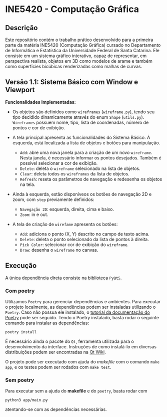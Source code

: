 # INE5420 - Computação Gráfica

## Descrição

Este repositório contém o trabalho prático desenvolvido para a primeira parte da matéria INE5420 (Computação Gráfica) cursado no Departamento de Informática e Estatística da Universidade Federal de Santa Catarina. Ele consiste em um sistema gráfico interativo, capaz de representar, em perspectiva realista, objetos em 3D como modelos de arame e também como superfícies bicúbicas renderizadas como malhas de curvas.

## Versão 1.1: Sistema Básico com Window e Viewport

**Funcionalidades Implementadas:**

* Os objetos são definidos como `wireframes` (`wireframe.py`), tendo seu tipo decidido dinamicamente através do enum `Shape` (`utils.py`). `Wireframes` possuem nome, tipo, lista de coordenadas, número de pontos e cor de exibição.

* A tela principal apresenta as funcionalidades do Sistema Básico. À esquerda, está localizada a lista de objetos e botões para manipulação.
    - `Add`: abre uma nova janela para a criação de um novo `wireframe`. Nesta janela, é necessário informar os pontos desejados. Também é possível selecionar a cor de exibição.
    - `Delete`: deleta o `wireframe` selecionado na lista de objetos.
    - `Clear`: deleta todos os `wireframes` da lista de objetos.
    - `Refresh`: reseta os parâmetros de navegação e redesenha os objetos na tela.

* Ainda à esquerda, estão disponíveos os botões de navegação 2D e zoom, com `step` previamente definidos:
    - `Navegação 2D`: esquerda, direita, cima e baixo.
    - `Zoom`: in e out.

* A tela de criação de `wirefame` apresenta os botões:
    - `Add`: adiciona o ponto (X, Y) descrito no campo de texto acima.
    - `Delete`: deleta o ponto selecionado da lista de pontos à direita.
    - `Pick Color`: selecionar cor de exibição do `wireframe`.
    - `Draw`: desenha o `wireframe` no canvas.

## Execução

A única dependência direta consiste na biblioteca `PyQt5`.

### Com poetry

Utilizamos `Poetry` para gerenciar dependências e ambientes. Para executar o projeto localmente, as dependências podem ser instaladas utilizando o `Poetry`. Caso não possua ele instalado, o [tutorial da documentação do Poetry](https://python-poetry.org/docs/) pode ser seguido.
Tendo o Poetry instalado, basta rodar o seguinte comando para instalar as dependências:

`poetry install`

É necessário ainda o pacote do `Qt`, ferramenta utilizada para o desenvolvimento da interface. Instruções de como instalá-lo em diversas distribuições podem ser encontradas na [Qt Wiki](https://wiki.qt.io/Main).

O projeto pode ser executado com ajuda do _makefile_ com o comando `make app`, e os testes podem ser rodados com `make test`.

### Sem poetry

Para executar sem a ajuda do __makefile__ e do `poetry`, basta rodar com

`python3 app/main.py`

atentando-se com as dependências necessárias.



